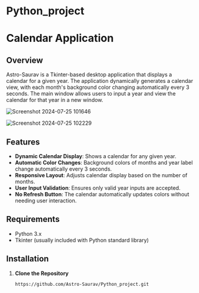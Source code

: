 # Python_project
#  Calendar Application

## Overview

Astro-Saurav is a Tkinter-based desktop application that displays a calendar for a given year. The application dynamically generates a calendar view, with each month's background color changing automatically every 3 seconds. The main window allows users to input a year and view the calendar for that year in a new window.

![Screenshot 2024-07-25 101646](https://github.com/user-attachments/assets/0a7c7525-1a26-4a2e-893c-165f25abbddc)

![Screenshot 2024-07-25 102229](https://github.com/user-attachments/assets/238a0a7b-b8c5-4775-9511-d2b46966276d)


## Features

- **Dynamic Calendar Display**: Shows a calendar for any given year.
- **Automatic Color Changes**: Background colors of months and year label change automatically every 3 seconds.
- **Responsive Layout**: Adjusts calendar display based on the number of months.
- **User Input Validation**: Ensures only valid year inputs are accepted.
- **No Refresh Button**: The calendar automatically updates colors without needing user interaction.

## Requirements

- Python 3.x
- Tkinter (usually included with Python standard library)

## Installation

1. **Clone the Repository**

   ```bash
   https://github.com/Astro-Saurav/Python_project.git
   ```


